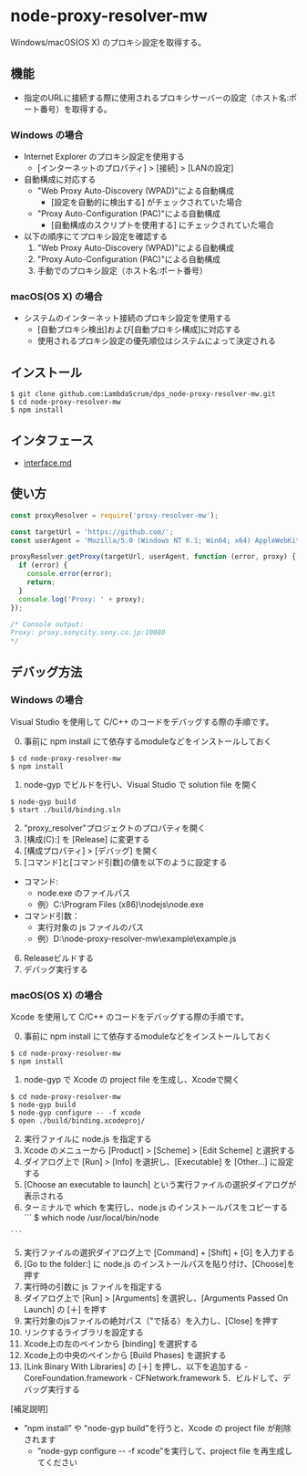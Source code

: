 # node-proxy-resolver-mw

Windows/macOS(OS X) のプロキシ設定を取得する。

## 機能
- 指定のURLに接続する際に使用されるプロキシサーバーの設定（ホスト名:ポート番号）を取得する。

### Windows の場合
- Internet Explorer のプロキシ設定を使用する
  - [インターネットのプロパティ] > [接続] > [LANの設定]
- 自動構成に対応する
  - "Web Proxy Auto-Discovery (WPAD)"による自動構成
    - [設定を自動的に検出する] がチェックされていた場合 
  - "Proxy Auto-Configuration (PAC)"による自動構成
    - [自動構成のスクリプトを使用する] にチェックされていた場合
- 以下の順序にてプロキシ設定を確認する
  1. "Web Proxy Auto-Discovery (WPAD)"による自動構成
  2. "Proxy Auto-Configuration (PAC)"による自動構成
  3. 手動でのプロキシ設定（ホスト名:ポート番号）

### macOS(OS X) の場合
- システムのインターネット接続のプロキシ設定を使用する
  - [自動プロキシ検出]および[自動プロキシ構成]に対応する
  - 使用されるプロキシ設定の優先順位はシステムによって決定される


## インストール
```
$ git clone github.com:LambdaScrum/dps_node-proxy-resolver-mw.git
$ cd node-proxy-resolver-mw
$ npm install
```

## インタフェース
- [interface.md](doc/interface.md)


## 使い方

```js
const proxyResolver = require('proxy-resolver-mw');

const targetUrl = 'https://github.com/';
const userAgent = 'Mozilla/5.0 (Windows NT 6.1; Win64; x64) AppleWebKit/537.36 (KHTML, like Gecko) Chrome/54.0.2840.99 Safari/537.36';

proxyResolver.getProxy(targetUrl, userAgent, function (error, proxy) {
  if (error) {
    console.error(error);
    return;
  }
  console.log('Proxy: ' + proxy);
});

/* Console output:
Proxy: proxy.sonycity.sony.co.jp:10080
*/
```

## デバッグ方法

### Windows の場合

Visual Studio を使用して C/C++ のコードをデバッグする際の手順です。

0. 事前に npm install にて依存するmoduleなどをインストールしておく
  ```
  $ cd node-proxy-resolver-mw
  $ npm install
  
  ```
1. node-gyp でビルドを行い、Visual Studio で solution file を開く
  ```
  $ node-gyp build
  $ start ./build/binding.sln
  
  ```
2. "proxy_resolver"プロジェクトのプロパティを開く
3. [構成(C):] を [Release] に変更する
4. [構成プロパティ] > [デバッグ] を開く
5. [コマンド]と[コマンド引数]の値を以下のように設定する
  - コマンド: 
    - node.exe のファイルパス
    - 例）C:\Program Files (x86)\nodejs\node.exe
  - コマンド引数：
    - 実行対象の js ファイルのパス
    - 例）D:\node-proxy-resolver-mw\example\example.js
6. Releaseビルドする
7. デバッグ実行する


### macOS(OS X) の場合

Xcode を使用して C/C++ のコードをデバッグする際の手順です。

0. 事前に npm install にて依存するmoduleなどをインストールしておく
  ```
  $ cd node-proxy-resolver-mw
  $ npm install
  
  ```
1. node-gyp で Xcode の project file を生成し、Xcodeで開く
  ```
  $ cd node-proxy-resolver-mw
  $ node-gyp build
  $ node-gyp configure -- -f xcode
  $ open ./build/binding.xcodeproj/
  
  ```
2. 実行ファイルに node.js を指定する
  1. Xcode のメニューから [Product] > [Scheme] > [Edit Scheme] と選択する
  2. ダイアログ上で [Run] > [Info] を選択し、[Executable] を [Other...] に設定する
  3. [Choose an executable to launch] という実行ファイルの選択ダイアログが表示される
  4. ターミナルで which を実行し、node.js のインストールパスをコピーする
    ```
    $ which node
    /usr/local/bin/node
    
    ```
  5. 実行ファイルの選択ダイアログ上で [Command] + [Shift] + [G] を入力する
  6. [Go to the folder:] に node.js のインストールパスを貼り付け、[Choose]を押す
3. 実行時の引数に js ファイルを指定する
  1. ダイアログ上で [Run] > [Arguments] を選択し、[Arguments Passed On Launch] の [＋] を押す
  2. 実行対象のjsファイルの絶対パス（\"で括る）を入力し、[Close] を押す
4. リンクするライブラリを設定する
  1. Xcode上の左のペインから [binding] を選択する
  2. Xcode上の中央のペインから [Build Phases] を選択する
  3. [Link Binary With Libraries] の [＋] を押し、以下を追加する
    - CoreFoundation.framework
    - CFNetwork.framework
5．ビルドして、デバッグ実行する

[補足説明]
- ”npm install” や "node-gyp build"を行うと、Xcode の project file が削除されます
  - ”node-gyp configure -- -f xcode”を実行して、project file を再生成してください


